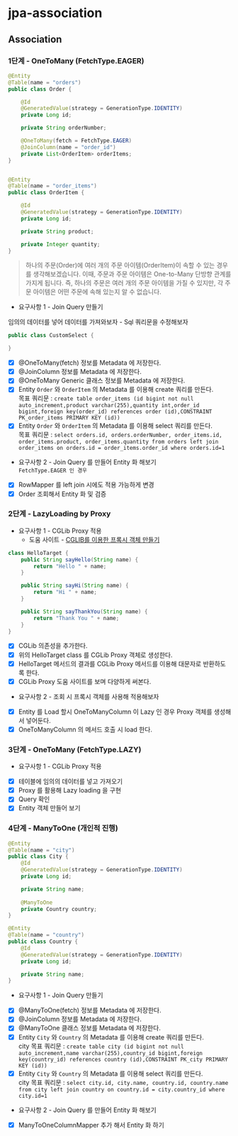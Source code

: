 # jpa-association

## Association

### 1단계 - OneToMany (FetchType.EAGER)
```java
@Entity
@Table(name = "orders")
public class Order {

    @Id
    @GeneratedValue(strategy = GenerationType.IDENTITY)
    private Long id;

    private String orderNumber;

    @OneToMany(fetch = FetchType.EAGER)
    @JoinColumn(name = "order_id")
    private List<OrderItem> orderItems;
}


@Entity
@Table(name = "order_items")
public class OrderItem {

    @Id
    @GeneratedValue(strategy = GenerationType.IDENTITY)
    private Long id;

    private String product;

    private Integer quantity;
}
```
> 하나의 주문(Order)에 여러 개의 주문 아이템(OrderItem)이 속할 수 있는 경우를 생각해보겠습니다.
이때, 주문과 주문 아이템은 One-to-Many 단방향 관계를 가지게 됩니다.
즉, 하나의 주문은 여러 개의 주문 아이템을 가질 수 있지만, 각 주문 아이템은 어떤 주문에 속해 있는지 알 수 없습니다.

- 요구사항 1 - Join Query 만들기

임의의 데이터를 넣어 데이터를 가져와보자 - Sql 쿼리문을 수정해보자
```java
public class CustomSelect {

}
```
- [x] @OneToMany(fetch) 정보를 Metadata 에 저장한다.
- [x] @JoinColumn 정보를 Metadata 에 저장한다.
- [x] @OneToMany Generic 클래스 정보를 Metadata 에 저장한다.
- [x] Entity `Order` 와 `OrderItem` 의 Metadata 를 이용해 create 쿼리를 만든다.
<br> 목표 쿼리문 : `create table order_items (id bigint not null auto_increment,product varchar(255),quantity int,order_id bigint,foreign key(order_id) references order (id),CONSTRAINT PK_order_items PRIMARY KEY (id))`
- [x] Entity `Order` 와 `OrderItem` 의 Metadata 를 이용해 select 쿼리를 만든다.
<br> 목표 쿼리문 : `select orders.id, orders.orderNumber, order_items.id, order_items.product, order_items.quantity from orders left join order_items on orders.id = order_items.order_id where orders.id=1`

- 요구사항 2 - Join Query 를 만들어 Entity 화 해보기
<br>`FetchType.EAGER 인 경우`
- [x] RowMapper 를 left join 시에도 적용 가능하게 변경
- [x] Order 조회해서 Entity 화 및 검증

### 2단계 - LazyLoading by Proxy
- 요구사항 1 - CGLib Proxy 적용 
  - 도움 사이트 - [CGLIB를 이용한 프록시 객체 만들기](https://javacan.tistory.com/entry/114)
```java
class HelloTarget {
    public String sayHello(String name) {
        return "Hello " + name;
    }

    public String sayHi(String name) {
        return "Hi " + name;
    }

    public String sayThankYou(String name) {
        return "Thank You " + name;
    }
}
```
- [x] CGLib 의존성을 추가한다.
- [x] 위의 HelloTarget class 를 CGLib Proxy 객체로 생성한다.
- [x] HelloTarget 메서드의 결과를 CGLib Proxy 메서드를 이용해 대문자로 반환하도록 한다.
- [x] CGLib Proxy 도움 사이트를 보며 다양하게 써본다.

- 요구사항 2 - 조회 시 프록시 객체를 사용해 적용해보자
- [x] Entity 를 Load 할시 OneToManyColumn 이 Lazy 인 경우 Proxy 객체를 생성해서 넣어둔다.
- [x] OneToManyColumn 의 메서드 호출 시 load 한다.

### 3단계 - OneToMany (FetchType.LAZY)
- 요구사항 1 - CGLib Proxy 적용
- [x] 테이블에 임의의 데이터를 넣고 가져오기
- [x] Proxy 를 활용해 Lazy loading 을 구현
- [x] Query 확인
- [x] Entity 객체 만들어 보기

### 4단계 - ManyToOne (개인적 진행)
```java
@Entity
@Table(name = "city")
public class City {
    @Id
    @GeneratedValue(strategy = GenerationType.IDENTITY)
    private Long id;

    private String name;
    
    @ManyToOne
    private Country country;
}

@Entity
@Table(name = "country")
public class Country {
    @Id
    @GeneratedValue(strategy = GenerationType.IDENTITY)
    private Long id;

    private String name;
}
```
- 요구사항 1 - Join Query 만들기
- [x] @ManyToOne(fetch) 정보를 Metadata 에 저장한다.
- [x] @JoinColumn 정보를 Metadata 에 저장한다.
- [x] @ManyToOne 클래스 정보를 Metadata 에 저장한다.
- [x] Entity `City` 와 `Country` 의 Metadata 를 이용해 create 쿼리를 만든다.
  <br> city 목표 쿼리문 : `create table city (id bigint not null auto_increment,name varchar(255),country_id bigint,foreign key(country_id) references country (id),CONSTRAINT PK_city PRIMARY KEY (id))`
- [x] Entity `City` 와 `Country` 의 Metadata 를 이용해 select 쿼리를 만든다.
  <br> city 목표 쿼리문 : `select city.id, city.name, country.id, country.name from city left join country on country.id = city.country_id where city.id=1`

- 요구사항 2 - Join Query 를 만들어 Entity 화 해보기
- [x] ManyToOneColumnMapper 추가 해서 Entity 화 하기
